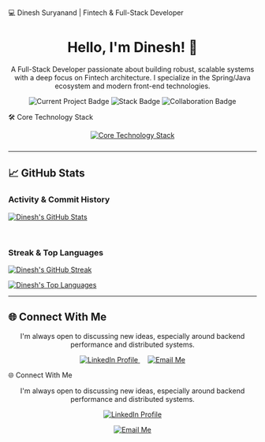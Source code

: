 💻 Dinesh Suryanand | Fintech & Full-Stack Developer
<div align="center">
<h1 align="center">Hello, I'm Dinesh! 👋</h1>

<p>
A Full-Stack Developer passionate about building robust, scalable systems with a deep focus on Fintech architecture. I specialize in the Spring/Java ecosystem and modern front-end technologies.
</p>

<p>
<img src="https://img.shields.io/badge/Currently_Building-Payment_Microservices-0A66C2?style=for-the-badge&logo=springboot&logoColor=white" alt="Current Project Badge"/>
<img src="https://img.shields.io/badge/Stack-Spring_Boot%20|%20Angular%20|%20Go-6DB33F?style=for-for-the-badge&logo=java&logoColor=white" alt="Stack Badge"/>
<img src="https://img.shields.io/badge/Collaboration-Open%20to%20Ideas-5391FE?style=for-the-badge&logo=github&logoColor=white" alt="Collaboration Badge"/>
</p>

</div>

🛠️ Core Technology Stack
<div align="center">
<a href="https://skillicons.dev">
<img src="https://skillicons.dev/icons?i=java,spring,kotlin,angular,html,css,js,ts,python,go,docker,kubernetes,aws,gcp,git,github,vscode,postman,postgresql,mysql,mongodb,kafka,rabbitmq"
alt="Core Technology Stack"
style="margin-bottom: 10px;"
/>
</a>
</div>

---

## 📈 GitHub Stats

### Activity & Commit History

[![Dinesh's GitHub Stats](https://github-readme-stats.vercel.app/api?username=dinesh-suryanand&show_icons=true&theme=vue&hide_border=true&include_all_commits=true&count_private=true&line_height=25&title_color=41B883&icon_color=41B883)](https://github.com/dinesh-suryanand)

<br>

### Streak & Top Languages

[![Dinesh's GitHub Streak](https://github-readme-streak-stats.herokuapp.com/?user=dinesh-suryanand&theme=vue&hide_border=true&ring=41B883&currstreak=41B883&title_color=41B883&fire=41B883)](https://github.com/dinesh-suryanand)

[![Dinesh's Top Languages](https://github-readme-stats.vercel.app/api/top-langs/?username=dinesh-suryanand&layout=compact&theme=vue&hide_border=true&langs_count=6&title_color=41B883&icon_color=41B883)](https://github.com/dinesh-suryanand)

---

## 🌐 Connect With Me

<div align="center">
  <p>I'm always open to discussing new ideas, especially around backend performance and distributed systems.</p>
  
  <a href="https://www.linkedin.com/in/dinesh-suryanand/" target="_blank">
      <img src="https://img.shields.io/badge/LinkedIn-Profile-0077B5?style=social&logo=linkedin" alt="LinkedIn Profile"/>
  </a>
  &nbsp;&nbsp;&nbsp;
  <a href="mailto:dineshsuryanand@icloud.com" target="_blank">
      <img src="https://img.shields.io/badge/Email-dineshsuryanand@icloud.com-D14836?style=social&logo=gmail" alt="Email Me"/>
  </a>
</div>

🌐 Connect With Me
<div align="center">
<p>I'm always open to discussing new ideas, especially around backend performance and distributed systems.</p>

<a href="https://www.linkedin.com/in/dinesh-suryanand/" target="_blank">
<img src="https://img.shields.io/badge/LinkedIn-Profile-0077B5?style=social&logo=linkedin" alt="LinkedIn Profile"/>
</a>
<p></p>
<a href="mailto:dineshsuryanand@icloud.com" target="_blank">
<img src="https://img.shields.io/badge/Email-dineshsuryanand@icloud.com-D14836?style=social&logo=gmail" alt="Email Me"/>
</a>
</div>

